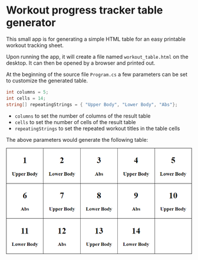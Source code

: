 # Workout progress tracker table generator

This small app is for generating a simple HTML table for an easy printable workout tracking sheet.

Upon running the app, it will create a file named `workout_table.html` on the desktop. It can then be opened by a browser and printed out.

At the beginning of the source file `Program.cs` a few parameters can be set to customize the generated table.

```cs
int columns = 5;
int cells = 14;
string[] repeatingStrings = { "Upper Body", "Lower Body", "Abs"};
```

 - `columns` to set the number of columns of the result table
 - `cells` to set the number of cells of the result table
 - `repeatingStrings` to set the repeated workout titles in the table cells

The above parameters would generate the following table:

![example table](/img/example.png)
